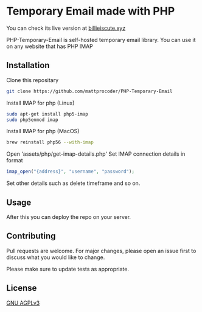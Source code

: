 # Temporary Email made with PHP

You can check its live version at [billieiscute.xyz](https://billieiscute.xyz/temp/)

PHP-Temporary-Email is self-hosted temporary email library. You can use it on any website that has PHP IMAP

## Installation

Clone this repositary

```bash
git clone https://github.com/mattprocoder/PHP-Temporary-Email
```
Install IMAP for php (Linux)
```bash
sudo apt-get install php5-imap
sudo php5enmod imap
```
Install IMAP for php (MacOS)
```bash
brew reinstall php56 --with-imap
```

Open 'assets/php/get-imap-details.php'
Set IMAP connection details in format
```php
imap_open("{address}", "username", "password");
```
Set other details such as delete timeframe and so on.


## Usage

After this you can deploy the repo on your server.

## Contributing
Pull requests are welcome. For major changes, please open an issue first to discuss what you would like to change.

Please make sure to update tests as appropriate.

## License
[GNU AGPLv3](https://choosealicense.com/licenses/agpl-3.0/)
